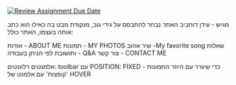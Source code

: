 [![Review Assignment Due Date](https://classroom.github.com/assets/deadline-readme-button-22041afd0340ce965d47ae6ef1cefeee28c7c493a6346c4f15d667ab976d596c.svg)](https://classroom.github.com/a/89IMDEJr)

מגיש - עידן דוחביב 
האתר נבחר להתבסס על גידי גוב, מנקודת מבט בה כאילו הוא כתב אותה בעצמו, האתר כולל:

אודות - ABOUT ME
תמונות - MY PHOTOS
שיר אהוב -My favorite song
שאלות ותושובת לפי הניתן בעבודה - Q&A
צור קשר - CONTACT ME

אלמנטים רלוונטים: toolbar עם POSITION: FIXED כדי שיגרר עם היוזר
התמונות - 'קופצות' עם אלמנט של HOVER


